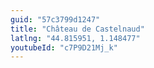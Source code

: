 ```yaml
---
guid: "57c3799d1247"
title: "Château de Castelnaud"
latlng: "44.815951, 1.148477"
youtubeId: "c7P9D21Mj_k" 
---
```

